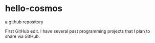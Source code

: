 # hello-cosmos
a github repository

First GitHub edit.  I have several past programming projects that I plan to share via GitHub.
